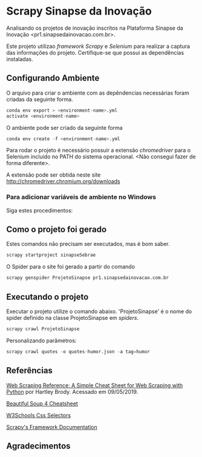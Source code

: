 # Scrapy Sinapse da Inovação

Analisando os projetos de inovação inscritos na Plataforma Sinapse da Inovação <pr1.sinapsedainovacao.com.br>.

Este projeto utilizao *framework Scrapy* e *Selenium* para realizar a captura das informações do projeto. Certifique-se que possui as dependências instaladas.

## Configurando Ambiente

O arquivo para criar o ambiente com as depêndencias necessárias foram criadas da seguinte forma.

```python
conda env export > <environment-name>.yml
activate <environment-name>
```

O ambiente pode ser criado da seguinte forma

```python
conda env create -f <environment-name>.yml
```

Para rodar o projeto é necessário possuir a extensão *chromedriver* para o Selenium incluido no PATH do sistema operacional. <Não consegui fazer de forma diferente>.

A extensão pode ser obtida neste site <http://chromedriver.chromium.org/downloads>

### Para adicionar variáveis de ambiente no Windows

Siga estes procedimentos:

## Como o projeto foi gerado

Estes comandos não precisam ser executados, mas é bom saber.

```python
scrapy startproject sinapseSebrae
```

O Spider para o site foi gerado a partir do comando

```python
scrapy genspider ProjetoSinapse pr1.sinapsedainovacao.com.br
```

## Executando o projeto

Executar o projeto utilize o comando abaixo. 'ProjetoSinapse' é o nome do spider definido na classe ProjetoSinapse em *spiders*.

```python
scrapy crawl ProjetoSinapse
```

Personalizando parâmetros:

```python
scrapy crawl quotes -o quotes-humor.json -a tag=humor
```

## Referências

[Web Scraping Reference: A Simple Cheat Sheet for Web Scraping with Python](https://blog.hartleybrody.com/web-scraping-cheat-sheet/) por Hartley Brody. Acessado em 09/05/2019.

[Beautiful Soup 4 Cheatsheet](http://akul.me/blog/2016/beautifulsoup-cheatsheet/)

[W3Schools Css Selectors](https://www.w3schools.com/cssref/css_selectors.asp)

[Scrapy's Framework Documentation](https://docs.scrapy.org/en/latest/index.html)

## Agradecimentos